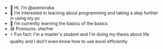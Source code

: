 - 👋 Hi, I’m @asenoraba
- 👀 I’m interested in learning about programming and taking a step further in using my pc
- 🌱 I’m currently learning the basics of the basics
- 😄 Pronouns: she/her
- ⚡ Fun fact: I'm a master's student and I'm doing my thesis about life quality and I don't even know how to use excel efficiently

<!---
asenoraba/asenoraba is a ✨ special ✨ repository because its `README.md` (this file) appears on your GitHub profile.
You can click the Preview link to take a look at your changes.
--->
